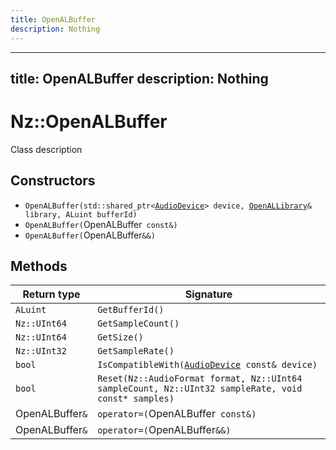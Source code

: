 ```yaml
---
title: OpenALBuffer
description: Nothing
---
```


---
title: OpenALBuffer
description: Nothing
---

# Nz::OpenALBuffer

Class description

## Constructors

- `OpenALBuffer(std::shared_ptr<`[`AudioDevice`](documentation/generated/Audio/AudioDevice.md)`> device, `[`OpenALLibrary`](documentation/generated/Audio/OpenALLibrary.md)`& library, ALuint bufferId)`
- `OpenALBuffer(`OpenALBuffer` const&)`
- `OpenALBuffer(`OpenALBuffer`&&)`

## Methods

| Return type | Signature |
| ----------- | --------- |
| `ALuint` | `GetBufferId()` |
| `Nz::UInt64` | `GetSampleCount()` |
| `Nz::UInt64` | `GetSize()` |
| `Nz::UInt32` | `GetSampleRate()` |
| `bool` | `IsCompatibleWith(`[`AudioDevice`](documentation/generated/Audio/AudioDevice.md)` const& device)` |
| `bool` | `Reset(Nz::AudioFormat format, Nz::UInt64 sampleCount, Nz::UInt32 sampleRate, void const* samples)` |
| OpenALBuffer`&` | `operator=(`OpenALBuffer` const&)` |
| OpenALBuffer`&` | `operator=(`OpenALBuffer`&&)` |
